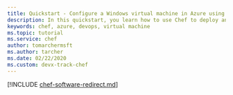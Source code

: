 ```yaml
---
title: Quickstart - Configure a Windows virtual machine in Azure using Chef
description: In this quickstart, you learn how to use Chef to deploy and configure a Windows virtual machine in Azure
keywords: chef, azure, devops, virtual machine
ms.topic: tutorial
ms.service: chef
author: tomarchermsft
ms.author: tarcher
ms.date: 02/22/2020
ms.custom: devx-track-chef
---
```


[!INCLUDE [chef-software-redirect.md](includes/chef-software-redirect.md)]